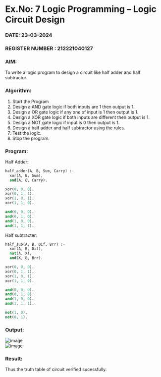 # Ex.No: 7  Logic Programming –  Logic Circuit Design
### DATE: 23-03-2024                                                                          
### REGISTER NUMBER : 212221040127
### AIM: 
To write a logic program to design a circuit like half adder and half subtractor.
###  Algorithm:
1. Start the Program
2. Design a AND gate logic if both inputs are 1 then output is 1.
3. Design a OR gate logic if any one of input is 1 then output is 1.
4. Design a XOR gate logic if both inputs are different then output is 1.
5. Design a NOT gate logic if input is 0 then output is 1.
6. Design a half adder and half subtractor using the rules.
7. Test the logic.
8. Stop the program.

### Program:
  Half Adder:
  ```py
half_adder(A, B, Sum, Carry) :-
    xor(A, B, Sum),
    and(A, B, Carry).

xor(0, 0, 0).
xor(0, 1, 1).
xor(1, 0, 1).
xor(1, 1, 0).

and(0, 0, 0).
and(0, 1, 0).
and(1, 0, 0).
and(1, 1, 1).

```
  Half subtracter:
  ```py
half_sub(A, B, Dif, Brr) :-
    xor(A, B, Dif),
    not(A, X),
    and(X, B, Brr).

xor(0, 0, 0).
xor(0, 1, 1).
xor(1, 0, 1).
xor(1, 1, 0).

and(0, 0, 0).
and(0, 1, 0).
and(1, 0, 0).
and(1, 1, 1).

not(1, 0).
not(0, 1).

```










### Output:
![image](https://github.com/Vasanth1234567/AI_Lab_2023-24/assets/86919099/8f65ca8c-41cf-437f-8eba-03e8f02ea591)
<br/>
![image](https://github.com/Vasanth1234567/AI_Lab_2023-24/assets/86919099/b33e3eac-e0d6-4d70-9a44-15250a607f3f)




### Result:
Thus the truth table of circuit verified sucessfully.

